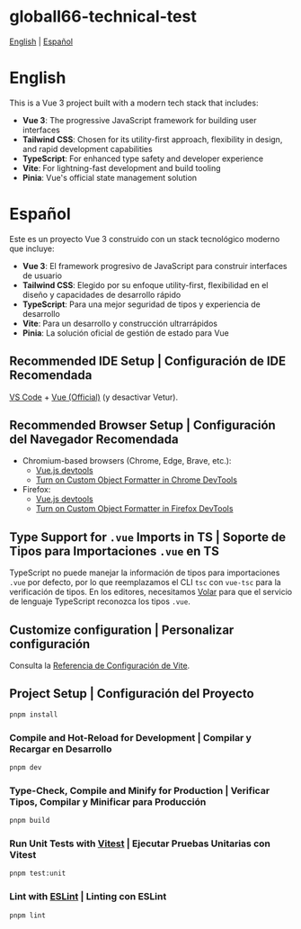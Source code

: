 # globall66-technical-test

[English](#english) | [Español](#español)

# English

This is a Vue 3 project built with a modern tech stack that includes:

- **Vue 3**: The progressive JavaScript framework for building user interfaces
- **Tailwind CSS**: Chosen for its utility-first approach, flexibility in design, and rapid development capabilities
- **TypeScript**: For enhanced type safety and developer experience
- **Vite**: For lightning-fast development and build tooling
- **Pinia**: Vue's official state management solution

# Español

Este es un proyecto Vue 3 construido con un stack tecnológico moderno que incluye:

- **Vue 3**: El framework progresivo de JavaScript para construir interfaces de usuario
- **Tailwind CSS**: Elegido por su enfoque utility-first, flexibilidad en el diseño y capacidades de desarrollo rápido
- **TypeScript**: Para una mejor seguridad de tipos y experiencia de desarrollo
- **Vite**: Para un desarrollo y construcción ultrarrápidos
- **Pinia**: La solución oficial de gestión de estado para Vue

## Recommended IDE Setup | Configuración de IDE Recomendada

[VS Code](https://code.visualstudio.com/) + [Vue (Official)](https://marketplace.visualstudio.com/items?itemName=Vue.volar) (y desactivar Vetur).

## Recommended Browser Setup | Configuración del Navegador Recomendada

- Chromium-based browsers (Chrome, Edge, Brave, etc.):
  - [Vue.js devtools](https://chromewebstore.google.com/detail/vuejs-devtools/nhdogjmejiglipccpnnnanhbledajbpd) 
  - [Turn on Custom Object Formatter in Chrome DevTools](http://bit.ly/object-formatters)
- Firefox:
  - [Vue.js devtools](https://addons.mozilla.org/en-US/firefox/addon/vue-js-devtools/)
  - [Turn on Custom Object Formatter in Firefox DevTools](https://fxdx.dev/firefox-devtools-custom-object-formatters/)

## Type Support for `.vue` Imports in TS | Soporte de Tipos para Importaciones `.vue` en TS

TypeScript no puede manejar la información de tipos para importaciones `.vue` por defecto, por lo que reemplazamos el CLI `tsc` con `vue-tsc` para la verificación de tipos. En los editores, necesitamos [Volar](https://marketplace.visualstudio.com/items?itemName=Vue.volar) para que el servicio de lenguaje TypeScript reconozca los tipos `.vue`.

## Customize configuration | Personalizar configuración

Consulta la [Referencia de Configuración de Vite](https://vite.dev/config/).

## Project Setup | Configuración del Proyecto

```sh
pnpm install
```

### Compile and Hot-Reload for Development | Compilar y Recargar en Desarrollo

```sh
pnpm dev
```

### Type-Check, Compile and Minify for Production | Verificar Tipos, Compilar y Minificar para Producción

```sh
pnpm build
```

### Run Unit Tests with [Vitest](https://vitest.dev/) | Ejecutar Pruebas Unitarias con Vitest

```sh
pnpm test:unit
```

### Lint with [ESLint](https://eslint.org/) | Linting con ESLint

```sh
pnpm lint
```
